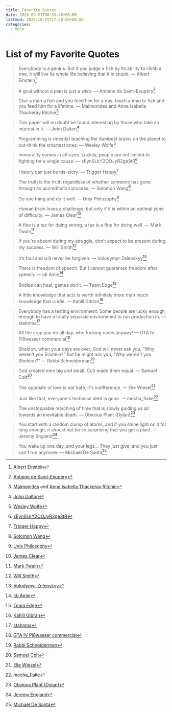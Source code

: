 ```yaml
---
title: Favorite Quotes
date: 2020-09-21T00:33:48+08:00
lastmod: 2024-10-15T17:40:00+08:00
categories:
  - meta
---
```

# List of my Favorite Quotes

> Everybody is a genius. But if you judge a fish by its ability to climb a tree, it will live its whole life believing that it is stupid.
> — Albert Einstein[^1]

> A goal without a plan is just a wish.
> — Antoine de Saint-Exupéry[^2]

> Give a man a fish and you feed him for a day; teach a man to fish and you feed him for a lifetime.
> — Maimonides and Anne Isabella Thackeray Ritchie[^3]

> This paper will no doubt be found interesting by those who take an interest in it.
> — John Dalton[^4]

> Programming is (mostly) teaching the dumbest brains on the planet to out-think the smartest ones.
> — Wesley Wolfe[^5]

> Immorality comes in all sizes. Luckily, people are not limited to fighting for a single cause.
> — xEyn0LkY2OOJyR2ge3tR[^6]

> History can just be his-story.
> — Trigger Happy[^7]

> The truth is the truth regardless of whether someone has gone through an accreditation process.
> — Solomon Wang[^8]

> Do one thing and do it well.
> — Unix Philosophy[^9]

> Human brain loves a challenge, but only if it is within an optimal zone of difficulty.
> — James Clear[^10]

> A fine is a tax for doing wrong, a tax is a fine for doing well.
> — Mark Twain[^11]

> If you're absent during my struggle, don't expect to be present during my success.
> — Will Smith[^12]

> It’s foul and will never be forgiven.
> — Volodymyr Zelenskyy[^13]

> There is freedom of speech. But I cannot guarantee freedom after speech.
> — Idi Amin[^14]

> Bodies can heal, games don't.
> — Team Edge[^15]

> A little knowledge that acts is worth infinitely more than much knowledge that is idle.
> — Kahlil Gibran[^16]

> Everybody has a testing environment. Some people are lucky enough enough to have a totally separate environment to run production in.
> — stahnma[^17]

> All the crap you do all day, who fucking cares anyway!
> — GTA IV Pißwasser commercial[^18]

> Sheldon, when your days are over, God will never ask you, "Why weren't you Einstein?" But he might ask you, "Why weren't you Sheldon?"
> — Rabbi Schneiderman[^19]

> God created men big and small. Colt made them equal.
> — Samuel Colt[^20]

> The opposite of love is not hate, it's indifference.
> — Elie Wiesel[^21]

> Just like that, everyone's technical debt is gone.
> — mecha_flake[^22]

> The unstoppable marching of time that is slowly guiding us all towards an inevitable death.
> — Obvious Plant (Dylan)[^23]

> You start with a random clump of atoms, and if you shine light on it for long enough, it should not be so surprising that you get a plant.
> — Jeremy England[^24]

> You wake up one day, and your legs... They just give, and you just can't run anymore.
> — Michael De Santa[^25]

[^1]: [Albert Einstein](https://www.goodreads.com/quotes/8136665-everybody-is-a-genius-but-if-you-judge-a-fish)
[^2]: [Antoine de Saint-Exupéry](https://www.goodreads.com/quotes/87476-a-goal-without-a-plan-is-just-a-wish)
[^3]: [Maimonides](https://www.brainyquote.com/quotes/maimonides_326751) and [Anne Isabella Thackeray Ritchie](https://en.wiktionary.org/wiki/give_a_man_a_fish_and_you_feed_him_for_a_day;_teach_a_man_to_fish_and_you_feed_him_for_a_lifetime)
[^4]: [John Dalton](https://www.brainyquote.com/quotes/john_dalton_193098)
[^5]: [Wesley Wolfe](https://twitter.com/wolvereness/status/333032984628297728)
[^6]: [xEyn0LkY2OOJyR2ge3tR](https://www.reddit.com/r/linux/comments/a5tf5a/comment/ebqaglx)
[^7]: [Trigger Happy](https://www.vintag.es/2017/05/paintings-by-adolf-hitler-40-rarely.html?showComment=1582505875225#c1378598708455702142)
[^8]: [Solomon Wang](https://www.quora.com/Whats-the-good-balance-between-selfishness-and-selflessness/answer/Solomon-Wang)
[^9]: [Unix Philosophy](https://en.wikipedia.org/wiki/Unix_philosophy)
[^10]: [James Clear](https://jamesclear.com/goldilocks-rule)
[^11]: [Mark Twain](https://quotefancy.com/quote/862573/Mark-Twain-A-tax-is-a-fine-for-doing-well-a-fine-is-a-tax-for-doing-wrong)
[^12]: [Will Smith](https://www.goodreads.com/quotes/7160107-if-you-re-absent-during-my-struggle-don-t-expect-to-be)
[^13]: [Volodymyr Zelenskyy](https://www.aljazeera.com/news/2022/2/25/we-are-defending-our-state-alone-says-ukraines-president)
[^14]: [Idi Amin](https://www.goodreads.com/quotes/9082497-there-is-freedom-of-speech-but-i-cannot-guarantee-freedom)
[^15]: [Team Edge](https://youtu.be/kuvOgQSaJzc?t=333)
[^16]: [Kahlil Gibran](https://www.goodreads.com/quotes/213736-a-little-knowledge-that-acts-is-worth-infinitely-more-than)
[^17]: [stahnma](https://twitter.com/stahnma/status/634849376343429120)
[^18]: [GTA IV Pißwasser commercial](https://www.grandtheftwiki.com/Pißwasser)
[^19]: [Rabbi Schneiderman](https://young-sheldon.com/quotes/quote/1885)
[^20]: [Samuel Colt](https://en.wikipedia.org/wiki/Samuel_Colt)
[^21]: [Elie Wiesel](https://www.oxfordreference.com/display/10.1093/acref/9780191826719.001.0001/q-oro-ed4-00011516)
[^22]: [mecha_flake](https://www.reddit.com/r/networking/comments/m1plux/comment/gqg5v0m/)
[^23]: [Obvious Plant (Dylan)](https://www.instagram.com/p/BLv9lX6D7JI)
[^24]: [Jeremy England](https://www.quantamagazine.org/a-new-thermodynamics-theory-of-the-origin-of-life-20140122/)
[^25]: [Michael De Santa](https://www.goodreads.com/quotes/11237854-look-you-wake-up-one-day-and-and-your-legs)